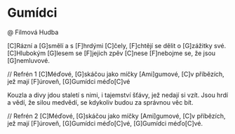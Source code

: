 # Gumídci
@ Filmová Hudba

[C]Rázní a [G]smělí a s [F]hrdými [C]čely,
[F]chtějí se dělit o [G]zážitky své.
[C]Hlubokým [G]lesem se [F]jejich zpěv [C]nese
[F]nebojme se, že jsou [G]nemluvové.

// Refrén 1
[C]Méďové, [G]skáčou jako míčky [Ami]gumové,
[C]v příbězích, jež mají [F]úroveň,
[G]Gumídci méďo[C]vé

Kouzla a divy jdou staletí s nimi,
i tajemství šťávy, jež nedají si vzít.
Jsou hrdí a vědí, že silou medvědí,
se kdykoliv budou za správnou věc bít.

// Refrén 2
[C]Méďové, [G]skáčou jako míčky [Ami]gumové,
[C]v příbězích, jež mají [F]úroveň,
[G]Gumídci méďo[C]vé,
[G]Gumídci méďo[C]vé.